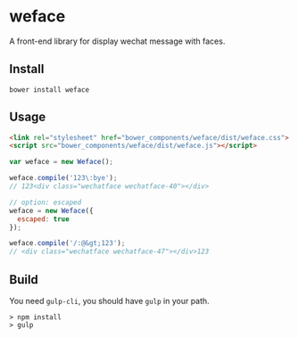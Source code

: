 # weface
A front-end library for display wechat message with faces.

## Install

```
bower install weface
```

## Usage

```html
<link rel="stylesheet" href="bower_components/weface/dist/weface.css">
<script src="bower_components/weface/dist/weface.js"></script>
```

```javascript
var weface = new Weface();

weface.compile('123\:bye');
// 123<div class="wechatface wechatface-40"></div>

// option: escaped
weface = new Weface({
  escaped: true
});

weface.compile('/:@&gt;123');
// <div class="wechatface wechatface-47"></div>123
```

## Build

You need `gulp-cli`, you should have `gulp` in your path.

```
> npm install
> gulp
```
